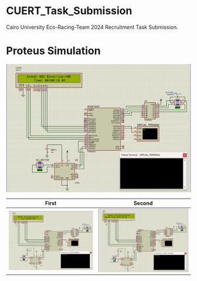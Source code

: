 # CUERT_Task_Submission
Cairo University Eco-Racing-Team 2024 Recruitment Task Submission.
# Proteus Simulation
![](Screenshots/0.png) 

| First                               | Second                              | 
| ----------------------------------- | ----------------------------------- | 
| ![First](Screenshots/1.png)         |  ![Second](Screenshots/2.png)       |  
